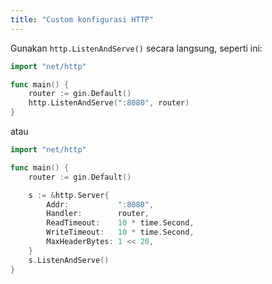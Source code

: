 ```yaml
---
title: "Custom konfigurasi HTTP"
---
```


Gunakan `http.ListenAndServe()` secara langsung, seperti ini:

```go
import "net/http"

func main() {
	router := gin.Default()
	http.ListenAndServe(":8080", router)
}
```
atau

```go
import "net/http"

func main() {
	router := gin.Default()

	s := &http.Server{
		Addr:           ":8080",
		Handler:        router,
		ReadTimeout:    10 * time.Second,
		WriteTimeout:   10 * time.Second,
		MaxHeaderBytes: 1 << 20,
	}
	s.ListenAndServe()
}
```
